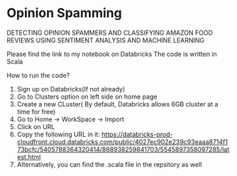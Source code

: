 # Opinion Spamming
DETECTING OPINION SPAMMERS AND CLASSIFYING AMAZON FOOD REVIEWS USING SENTIMENT ANALYSIS AND MACHINE LEARNING

Please find the link to my notebook on Databricks The code is written in Scala

How to run the code?

1. Sign up on Databricks(If not already)
2. Go to Clusters option on left side on home page
3. Create a new CLuster( By default, Databricks allows 6GB cluster at a time for free)
4. Go to Home -> WorkSpace -> Import
5. Click on URL
6. Copy the following URL in it: 
https://databricks-prod-cloudfront.cloud.databricks.com/public/4027ec902e239c93eaaa8714f173bcfc/5405788364320414/868938259841703/5545897358097285/latest.html
7. Alternatively, you can find the .scala file in the repsitory as well
